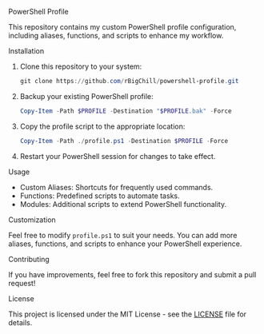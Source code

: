 PowerShell Profile

This repository contains my custom PowerShell profile configuration, including aliases, functions, and scripts to enhance my workflow.

Installation

1. Clone this repository to your system:
   ```powershell
   git clone https://github.com/rBigChill/powershell-profile.git
   ```
2. Backup your existing PowerShell profile:
   ```powershell
   Copy-Item -Path $PROFILE -Destination "$PROFILE.bak" -Force
   ```
3. Copy the profile script to the appropriate location:
   ```powershell
   Copy-Item -Path ./profile.ps1 -Destination $PROFILE -Force
   ```
4. Restart your PowerShell session for changes to take effect.

Usage

- Custom Aliases: Shortcuts for frequently used commands.
- Functions: Predefined scripts to automate tasks.
- Modules: Additional scripts to extend PowerShell functionality.

Customization

Feel free to modify `profile.ps1` to suit your needs. You can add more aliases, functions, and scripts to enhance your PowerShell experience.

Contributing

If you have improvements, feel free to fork this repository and submit a pull request!

License

This project is licensed under the MIT License - see the [LICENSE](LICENSE) file for details.


